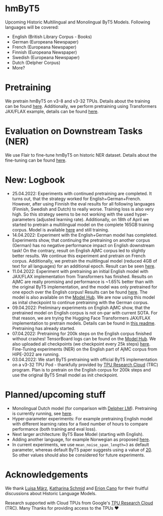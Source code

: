 # hmByT5

Upcoming Historic Multilingual and Monolingual ByT5 Models. Following languages will be covered:

* English (British Library Corpus - Books)
* German (Europeana Newspaper)
* French (Europeana Newspaper)
* Finnish (Europeana Newspaper)
* Swedish (Europeana Newspaper)
* Dutch (Delpher Corpus)
* More?

# Pretraining

We pretrain hmByT5 on v3-8 and v3-32 TPUs. Details about the training can be found [here](hmbyt5/README.md).
Additionally, we perform pretraining using Transformers JAX/FLAX example, details can be found
[here](hmbyt5-flax/README.md).

# Evaluation on Downstream Tasks (NER)

We use Flair to fine-tune hmByT5 on historic NER dataset. Details about the fine-tuning can be found
[here](bench/README.md).

# **New**: Logbook

* 25.04.2022: Experiments with continued pretraining are completed. It turns out, that the strategy worked for
              English+German+French. However, after using Finnish the eval results for all following languages (Finnish,
              Swedish and Dutch) to really worse. Training loss is also very high. So this strategy seems to be not
              working with the used hyper-parameters (adjusted learning rate). Additionally, on 18th of April we started
              to pretrain a multilingual model on the complete 165GB training corpus. Model is available
              [here](https://huggingface.co/stefan-it/byt5-small-historic-multilingual-flax) and still training.
* 14.04.2022: Experiment with the English+German model has completed. Experiments show, that continuing the pretraining
              on another corpus (German) has no negative performance impact on English downstream task! On the contrary,
              result on English AjMC corpus led to slightly better results. We continue this experiment and pretrain
              on French corpus. Additionally, we pretrain the mulitlingual model (reduced 4GB of text for all languages)
              for an additional epoch. Result can be seen [here](bench/README.md).
* 11.04.2022: Experiment with pretraining an initial English model with JAX/FLAX implementation from Transformers has
              finished. Results on AjMC are really promising and performance is ~1.65% better than with the original
              ByT5 implementation, and the model was only pretrained for one epoch over the English corpus! Results
              can be found [here](bench/README.md). The model is also available on the [Model Hub](https://huggingface.co/stefan-it/byt5-small-english).
              We are now using this model as inital checkpoint to continue pretraining with the German corpus.
* 09.04.2022: Preliminary experiments on English AjMC show, that the pretrained model on English corpus is not on-par
              with current SOTA. For that reason, we are trying the Hugging Face Transformers JAX/FLAX implementation
              to pretrain models. Details can be found in [this readme](hmbyt5-flax/README.md). Pretraining has already
              started.
* 07.04.2022: Pretraining for 200k steps on the English corpus finished without crashes! TensorBoard logs can be found
              on the [Model Hub](https://huggingface.co/stefan-it/byt5-small-historic-multilingual/tensorboard). We
              also uploaded all checkpoints (we checkpoint every 25k steps)
              [here](https://huggingface.co/stefan-it/byt5-small-historic-multilingual). Fine-Tuning experiments (NER)
              on the English part of AjMC corpus from HIPE-2022 are running.
* 03.04.2022: We start ByT5 pretraining with official ByT5 implementation on a v3-32 TPU Pod - thankfully provided by
              [TPU Research Cloud](https://sites.research.google/trc/about/) (TRC) program. Plan is to pretrain on the
              English corpus for 200k steps and use the original ByT5 Small model as init checkpoint.

# Planned/upcoming stuff

* Monolingual Dutch model (for comparison with [Delpher LM](https://github.com/stefan-it/delpher-lm)). Pretraining is
  currently running, see [here](https://huggingface.co/stefan-it/byt5-small-historic-dutch).
* Hyper-parameter experiments: For example pretraining English model with different learning rates for a fixed number of
  hours to compare performance (both training and eval loss).
* Next larger architecture: ByT5 Base Model (starting with English).
* Adding another language, for example Norwegian as proposed [here](https://github.com/stefan-it/hmByT5/issues/1).
* In current experiments, we use `mean_noise_span_length=3` as default parameter, whereas default ByT5 paper suggests
  using a value of [20](https://github.com/stefan-it/hmByT5/blob/main/hmbyt5/configs/0_english_operative_config.gin#L17).
  So other values should also be considered for future experiments.

# Acknowledgements

We thank [Luisa März](https://github.com/LuisaMaerz), [Katharina Schmid](https://github.com/schmika) and
[Erion Çano](https://github.com/erionc) for their fruitful discussions about Historic Language Models.

Research supported with Cloud TPUs from Google's [TPU Research Cloud](https://sites.research.google/trc/about/) (TRC).
Many Thanks for providing access to the TPUs ❤️
